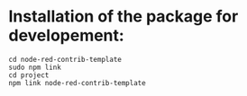 # Installation of the package for developement:

```
cd node-red-contrib-template
sudo npm link
cd project
npm link node-red-contrib-template
```
